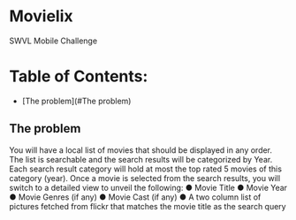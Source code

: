 # Movielix

SWVL Mobile Challenge

# Table of Contents:
- [The problem](#The problem)

## The problem

You will have a local list of movies that should be displayed in any order. The list is ​searchable and the search results will be categorized by Year.
Each search result category will hold at most the ​top rated 5 movies​ of this category (year​)​.
Once a movie is selected from the search results, you will switch to a detailed view to unveil the following:
● Movie Title
● Movie Year
● Movie Genres (if any)
● Movie Cast (if any)
● A two column list of pictures fetched from flickr that matches the movie title as the search
query
